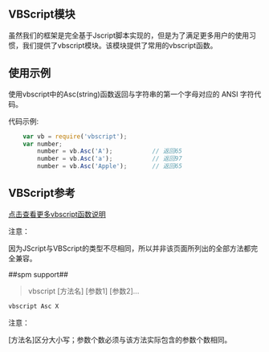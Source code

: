﻿## VBScript模块 ##

虽然我们的框架是完全基于Jscript脚本实现的，但是为了满足更多用户的使用习惯，我们提供了vbscript模块。该模块提供了常用的vbscript函数。

## 使用示例 ##
使用vbscript中的Asc(string)函数返回与字符串的第一个字母对应的 ANSI 字符代码。

代码示例: 

``` javascript
    var vb = require('vbscript');
    var number;
    	number = vb.Asc('A');			// 返回65
    	number = vb.Asc('a');			// 返回97
    	number = vb.Asc('Apple');		// 返回65
```



## VBScript参考 ##

[点击查看更多vbscript函数说明](http://www.w3school.com.cn/vbscript/vbscript_ref_functions.asp)


注意：

因为JScript与VBScript的类型不尽相同，所以并非该页面所列出的全部方法都完全兼容。

##spm support##

> vbscript [方法名] [参数1] [参数2]...


``` html
vbscript Asc X
```

注意：

[方法名]区分大小写；参数个数必须与该方法实际包含的参数个数相同。